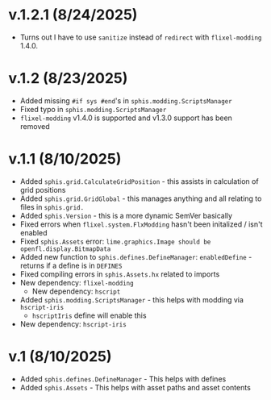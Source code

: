 # v.1.2.1 (8/24/2025)
- Turns out I have to use `sanitize` instead of `redirect` with `flixel-modding` 1.4.0.

# v.1.2 (8/23/2025)
- Added missing `#if sys #end`'s in `sphis.modding.ScriptsManager`
- Fixed typo in `sphis.modding.ScriptsManager`
- `flixel-modding` v1.4.0 is supported and v1.3.0 support has been removed

# v.1.1 (8/10/2025)
- Added `sphis.grid.CalculateGridPosition` - this assists in calculation of grid positions
- Added `sphis.grid.GridGlobal` - this manages anything and all relating to files in `sphis.grid.`
- Added `sphis.Version` - this is a more dynamic SemVer basically
- Fixed errors when `flixel.system.FlxModding` hasn't been initalized / isn't enabled
- Fixed `sphis.Assets` error: `lime.graphics.Image should be openfl.display.BitmapData`
- Added new function to `sphis.defines.DefineManager`: `enabledDefine` - returns if a define is in `DEFINES`
- Fixed compiling errors in `sphis.Assets.hx` related to imports
- New dependency: `flixel-modding`
  - New dependency: `hscript`
- Added `sphis.modding.ScriptsManager` - this helps with modding via `hscript-iris`
  - `hscriptIris` define will enable this
- New dependency: `hscript-iris`

# v.1 (8/10/2025)
- Added `sphis.defines.DefineManager` - This helps with defines
- Added `sphis.Assets` - This helps with asset paths and asset contents